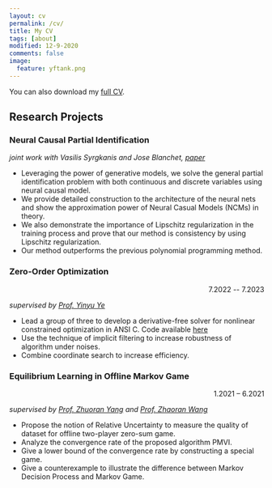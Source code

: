 ```yaml
---
layout: cv
permalink: /cv/
title: My CV
tags: [about]
modified: 12-9-2020
comments: false
image:
  feature: yftank.png
---
```


You can also download my <a href="https://drive.google.com/file/d/18zCacZXH0FSPXjKJHDVWPR8pdO16i9Px/view?usp=sharing" target="_blank">full CV</a>.

## Research Projects
<!-- ### Zero-Order Optimization
<p align = "right"> 7.2022 – present</p>

_Research Intern, supervised by [Prof. Yinyu Ye](https://web.stanford.edu/~yyye/)_
- Lead a group of three to develop a derivative-free solver1 for nonlinear constrained optimization in ANSI C.
- Use the technique of implicit filtering to increase robustness of algorithm under noises.
- Combine coordinate search to increase efficiency. -->

### Neural Causal Partial Identification

_joint work with Vasilis Syrgkanis and Jose Blanchet, [paper](https://arxiv.org/abs/2405.15673#:~:text=Recent%20progress%20in%20Neural%20Causal,causal%20graph%20%5BXia%20et%20al.)_
- Leveraging the power of generative models, we solve the general partial identification problem with both continuous and discrete variables using neural causal model. 
- We provide detailed construction to the architecture of the neural nets and show the approximation power of Neural Casual Models (NCMs) in theory.
- We also demonstrate the importance of Lipschitz regularization in the training process and prove that our method is consistency by using Lipschitz regularization.
- Our method outperforms the previous polynomial programming method. 

### Zero-Order Optimization
<p align = "right"> 7.2022 -- 7.2023 </p>

_supervised by [Prof. Yinyu Ye](https://web.stanford.edu/~yyye/)_
- Lead a group of three to develop a derivative-free solver for nonlinear constrained optimization in ANSI C. Code available [here](https://github.com/COPT-Public/SOLNP)
- Use the technique of implicit filtering to increase robustness of algorithm under noises.
- Combine coordinate search to increase efficiency. 

### Equilibrium Learning in Offline Markov Game
<p align = "right"> 1.2021 – 6.2021</p>

_supervised by [Prof. Zhuoran Yang](https://zhaoranwang.github.io/) and  [Prof. Zhaoran Wang](https://www.princeton.edu/~zy6/)_
- Propose the notion of Relative Uncertainty to measure the quality of dataset for offline two-player zero-sum game.
- Analyze the convergence rate of the proposed algorithm PMVI.
- Give a lower bound of the convergence rate by constructing a special game.
- Give a counterexample to illustrate the difference between Markov Decision Process and Markov Game.

